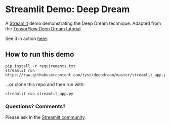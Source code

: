 # Streamlit Demo: Deep Dream

A [Streamlit](https://streamlit.io) demo demonstrating the Deep Dream technique.
Adapted from the [TensorFlow Deep Dream
tutorial](https://github.com/tensorflow/tensorflow/tree/master/tensorflow/examples/tutorials/deepdream)

See it in action [here](https://share.streamlit.io/streamlit/demo-deepdream).


## How to run this demo

```
pip install -r requirements.txt
streamlit run https://raw.githubusercontent.com/tvst/deepdream/master/streamlit_app.py
```

...or clone this repo and then run with:
```
streamlit run streamlit_app.py
```

### Questions? Comments?

Please ask in the [Streamlit community](https://discuss.streamlit.io).
